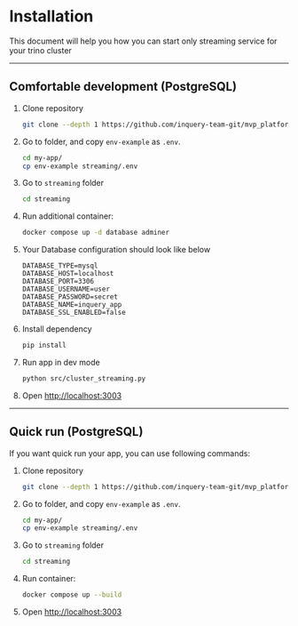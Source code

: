 # Installation

This document will help you how you can start only streaming service for your trino cluster

---

## Comfortable development (PostgreSQL)

1. Clone repository

   ```bash
   git clone --depth 1 https://github.com/inquery-team-git/mvp_platform my-app
   ```

1. Go to folder, and copy `env-example` as `.env`.

   ```bash
   cd my-app/
   cp env-example streaming/.env
   ```

1. Go to `streaming` folder

   ```bash
   cd streaming
   ```

1. Run additional container:

   ```bash
   docker compose up -d database adminer
   ```

1. Your Database configuration should look like below
   ````
   DATABASE_TYPE=mysql
   DATABASE_HOST=localhost
   DATABASE_PORT=3306
   DATABASE_USERNAME=user
   DATABASE_PASSWORD=secret
   DATABASE_NAME=inquery_app
   DATABASE_SSL_ENABLED=false
   ````

1. Install dependency

   ```bash
   pip install
   ```

1. Run app in dev mode

   ```bash
   python src/cluster_streaming.py
   ```

1. Open <http://localhost:3003>

---

## Quick run (PostgreSQL)

If you want quick run your app, you can use following commands:

1. Clone repository

   ```bash
   git clone --depth 1 https://github.com/inquery-team-git/mvp_platform my-app
   ```

1. Go to folder, and copy `env-example` as `.env`.

   ```bash
   cd my-app/
   cp env-example streaming/.env
   ```

1. Go to `streaming` folder

   ```bash
   cd streaming
   ```

1. Run container:

   ```bash
   docker compose up --build

   ```

1. Open <http://localhost:3003>
